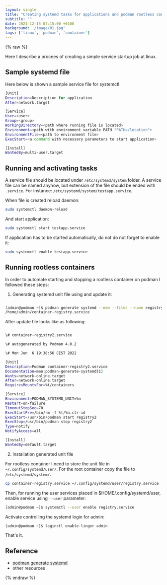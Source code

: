 ```yaml
---
layout: single
title: "Creating systemd tasks for applications and podman rootless containers"
subtitle: ""
date: 2021-12-15 07:15:00 +0100
background: '/image/01.jpg'
tags: ['linux', 'podman', 'container']
---
```


{% raw %}


Here I describe a procees of creating a simple service startup job at linux.

## Sample systemd file

Here below is shown a sample service file for systemctl

````bash
[Unit]
Description=Description for application
After=network.target

[Service]
User=<user>
Group=<group>
WorkingDirectory=<path where running file is located>
Environment=<path with environment variable PATH "PATH=/location">
EnvironmentFile=<path to environment file>
ExecStart=<a command with necessary parameters to start application>

[Install]
WantedBy=multi-user.target
````

## Running and activating tasks

A service file should be located under ``/etc/systemd/system`` folder. A service file can be named anyhow, but extension of the file should be ended with ``.service``. For instance: ``/etc/systemd/system/testapp.service``.


When file is created reload daemon:

````bash
sudo systemctl daemon-reload
````

And start application:

````bash
sudo systemctl start testapp.service
````

If application has to be started automatically, do not do not forget to enable it:

````bash
sudo systemctl enable testapp.service
````


## Running rootless containers

In order to automate starting and stopping a rootless container on podman I followed these steps:

1. Generating systemd unit file using and update it:

````bash

[admin@podman ~]$ podman generate systemd --new --files --name registry
/home/admin/container-registry.service

````

After update file looks like as following:

````bash

\# container-registry2.service

\# autogenerated by Podman 4.0.2

\# Mon Jun  6 19:38:56 CEST 2022

[Unit]
Description=Podman container-registry2.service
Documentation=man:podman-generate-systemd(1)
Wants=network-online.target
After=network-online.target
RequiresMountsFor=%t/containers

[Service]
Environment=PODMAN_SYSTEMD_UNIT=%n
Restart=on-failure
TimeoutStopSec=70
ExecStartPre=/bin/rm -f %t/%n.ctr-id
ExecStart=/usr/bin/podman start registry2
ExecStop=/usr/bin/podman stop registry2
Type=notify
NotifyAccess=all

[Install]
WantedBy=default.target

````

2. Installation generated unit file

For rootless container I need to store the unit file in ``~/.config/systemd/user/``. For the root container copy the file to ``/etc/systemd/system/``. 

````bash
cp container-registry.service ~/.config/systemd/user/registry.service
````

Then, for running the user services placed in $HOME/.config/systemd/user, enable service using ``--user`` parameter:

````bash
[admin@podman ~]$ systemctl --user enable registry.service
````

Activate controlling the systemd login for admin:

````bash
[admin@podman ~]$ loginctl enable-linger admin
````

That's it.

## Reference
- [podman generate systemd](https://docs.podman.io/en/latest/markdown/podman-generate-systemd.1.html)
- other resources

{% endraw %}
